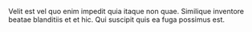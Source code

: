 Velit est vel quo enim impedit quia itaque non quae. Similique inventore beatae blanditiis et et hic. Qui suscipit quis ea fuga possimus est.